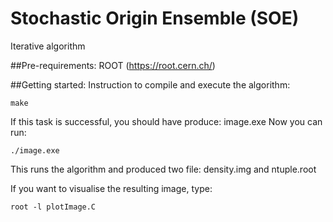 # Stochastic Origin Ensemble (SOE)
Iterative algorithm

##Pre-requirements:
ROOT (https://root.cern.ch/)


##Getting started:
Instruction to compile and execute the algorithm:

```
make
```
If this task is successful, you should have produce: image.exe
Now you can run:

```
./image.exe
```

This runs the algorithm and produced two file:
density.img and ntuple.root

If you want to visualise the resulting image, type:

```
root -l plotImage.C
```

